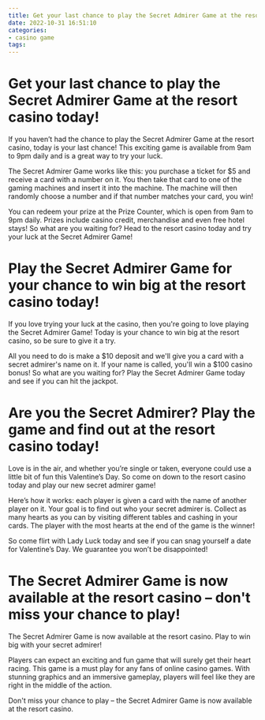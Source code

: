 ```yaml
---
title: Get your last chance to play the Secret Admirer Game at the resort casino today!
date: 2022-10-31 16:51:10
categories:
- casino game
tags:
---
```



#  Get your last chance to play the Secret Admirer Game at the resort casino today!

If you haven’t had the chance to play the Secret Admirer Game at the resort casino, today is your last chance! This exciting game is available from 9am to 9pm daily and is a great way to try your luck.

The Secret Admirer Game works like this: you purchase a ticket for $5 and receive a card with a number on it. You then take that card to one of the gaming machines and insert it into the machine. The machine will then randomly choose a number and if that number matches your card, you win!

You can redeem your prize at the Prize Counter, which is open from 9am to 9pm daily. Prizes include casino credit, merchandise and even free hotel stays! So what are you waiting for? Head to the resort casino today and try your luck at the Secret Admirer Game!

#  Play the Secret Admirer Game for your chance to win big at the resort casino today!

If you love trying your luck at the casino, then you're going to love playing the Secret Admirer Game! Today is your chance to win big at the resort casino, so be sure to give it a try.

All you need to do is make a $10 deposit and we'll give you a card with a secret admirer's name on it. If your name is called, you'll win a $100 casino bonus! So what are you waiting for? Play the Secret Admirer Game today and see if you can hit the jackpot.

#  Are you the Secret Admirer? Play the game and find out at the resort casino today!

Love is in the air, and whether you’re single or taken, everyone could use a little bit of fun this Valentine’s Day. So come on down to the resort casino today and play our new secret admirer game!

Here’s how it works: each player is given a card with the name of another player on it. Your goal is to find out who your secret admirer is. Collect as many hearts as you can by visiting different tables and cashing in your cards. The player with the most hearts at the end of the game is the winner!

So come flirt with Lady Luck today and see if you can snag yourself a date for Valentine’s Day. We guarantee you won’t be disappointed!

#  The Secret Admirer Game is now available at the resort casino – don't miss your chance to play!

The Secret Admirer Game is now available at the resort casino. Play to win big with your secret admirer!

Players can expect an exciting and fun game that will surely get their heart racing. This game is a must play for any fans of online casino games. With stunning graphics and an immersive gameplay, players will feel like they are right in the middle of the action.

Don't miss your chance to play – the Secret Admirer Game is now available at the resort casino.